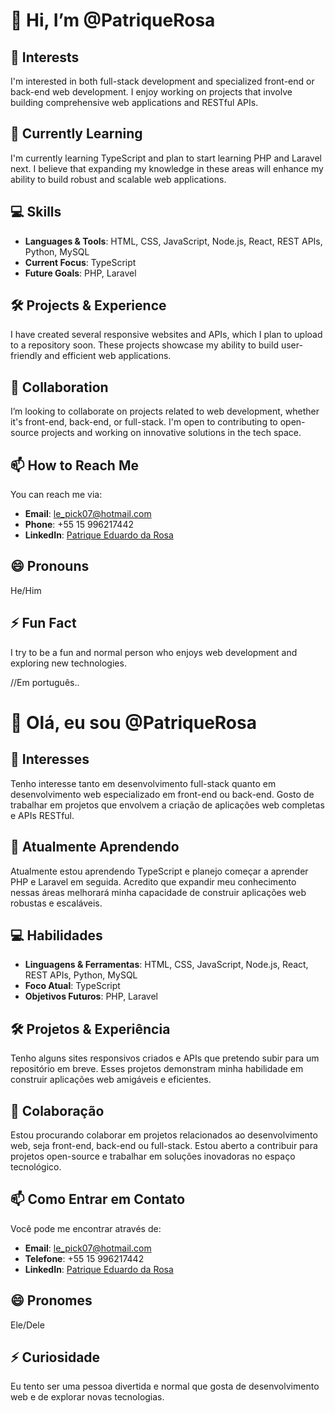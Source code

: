# 👋 Hi, I’m @PatriqueRosa

## 👀 Interests
I'm interested in both full-stack development and specialized front-end or back-end web development. I enjoy working on projects that involve building comprehensive web applications and RESTful APIs.

## 🌱 Currently Learning
I'm currently learning TypeScript and plan to start learning PHP and Laravel next. I believe that expanding my knowledge in these areas will enhance my ability to build robust and scalable web applications.

## 💻 Skills
- **Languages & Tools**: HTML, CSS, JavaScript, Node.js, React, REST APIs, Python, MySQL
- **Current Focus**: TypeScript
- **Future Goals**: PHP, Laravel

## 🛠️ Projects & Experience
I have created several responsive websites and APIs, which I plan to upload to a repository soon. These projects showcase my ability to build user-friendly and efficient web applications.

## 💞️ Collaboration
I’m looking to collaborate on projects related to web development, whether it's front-end, back-end, or full-stack. I'm open to contributing to open-source projects and working on innovative solutions in the tech space.

## 📫 How to Reach Me
You can reach me via:
- **Email**: [le_pick07@hotmail.com](mailto:le_pick07@hotmail.com)
- **Phone**: +55 15 996217442
- **LinkedIn**: [Patrique Eduardo da Rosa](https://www.linkedin.com/in/patrique-eduardo-da-rosa-70617182/)

## 😄 Pronouns
He/Him

## ⚡ Fun Fact
I try to be a fun and normal person who enjoys web development and exploring new technologies.

//Em português..

# 👋 Olá, eu sou @PatriqueRosa

## 👀 Interesses
Tenho interesse tanto em desenvolvimento full-stack quanto em desenvolvimento web especializado em front-end ou back-end. Gosto de trabalhar em projetos que envolvem a criação de aplicações web completas e APIs RESTful.

## 🌱 Atualmente Aprendendo
Atualmente estou aprendendo TypeScript e planejo começar a aprender PHP e Laravel em seguida. Acredito que expandir meu conhecimento nessas áreas melhorará minha capacidade de construir aplicações web robustas e escaláveis.

## 💻 Habilidades
- **Linguagens & Ferramentas**: HTML, CSS, JavaScript, Node.js, React, REST APIs, Python, MySQL
- **Foco Atual**: TypeScript
- **Objetivos Futuros**: PHP, Laravel

## 🛠️ Projetos & Experiência
Tenho alguns sites responsivos criados e APIs que pretendo subir para um repositório em breve. Esses projetos demonstram minha habilidade em construir aplicações web amigáveis e eficientes.

## 💞️ Colaboração
Estou procurando colaborar em projetos relacionados ao desenvolvimento web, seja front-end, back-end ou full-stack. Estou aberto a contribuir para projetos open-source e trabalhar em soluções inovadoras no espaço tecnológico.

## 📫 Como Entrar em Contato
Você pode me encontrar através de:
- **Email**: [le_pick07@hotmail.com](mailto:le_pick07@hotmail.com)
- **Telefone**: +55 15 996217442
- **LinkedIn**: [Patrique Eduardo da Rosa](https://www.linkedin.com/in/patrique-eduardo-da-rosa-70617182/)

## 😄 Pronomes
Ele/Dele

## ⚡ Curiosidade
Eu tento ser uma pessoa divertida e normal que gosta de desenvolvimento web e de explorar novas tecnologias.
